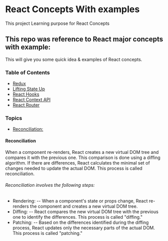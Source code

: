 # React Concepts With examples
This project Learning purpose for React Concepts 

## This repo was reference to React major concepts with example:
This will give you some quick idea & examples of React concepts.

### Table of Contents
- [Redux](concepts/src/pages/redux)
- [Lifting State Up](concepts/src/pages/liftingState/README.md)
- [React Hooks](concepts/src/pages/reactHooks)
- [React Context API](concepts/src/pages/reactContextAPI)
- [React Router](concepts/src/pages/reactRouter)

### Topics
- [Reconciliation:](#Reconciliation)

#### Reconciliation
When a component re-renders, React creates a new virtual DOM tree and compares it with the previous one. This comparison is done using a diffing algorithm. If there are differences, React calculates the minimal set of changes needed to update the actual DOM. This process is called reconciliation.

###### Reconciliation involves the following steps:
- Rendering:
    -- When a component's state or props change, React re-renders the component and creates a new virtual DOM tree.
- Diffing:
    -- React compares the new virtual DOM tree with the previous one to identify the differences. This process is called "diffing." 
- Patching:
    -- Based on the differences identified during the diffing process, React updates only the necessary parts of the actual DOM. This process is called "patching."